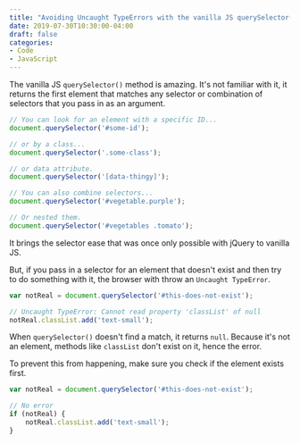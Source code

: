 ```yaml
---
title: "Avoiding Uncaught TypeErrors with the vanilla JS querySelector() method"
date: 2019-07-30T10:30:00-04:00
draft: false
categories:
- Code
- JavaScript
---
```


The vanilla JS `querySelector()` method is amazing. It's not familiar with it, it returns the first element that matches any selector or combination of selectors that you pass in as an argument.

```js
// You can look for an element with a specific ID...
document.querySelector('#some-id');

// or by a class...
document.querySelector('.some-class');

// or data attribute.
document.querySelector('[data-thingy]');

// You can also combine selectors...
document.querySelector('#vegetable.purple');

// Or nested them.
document.querySelector('#vegetables .tomato');
```

It brings the selector ease that was once only possible with jQuery to vanilla JS.

But, if you pass in a selector for an element that doesn't exist and then try to do something with it, the browser with throw an `Uncaught TypeError`.

```js
var notReal = document.querySelector('#this-does-not-exist');

// Uncaught TypeError: Cannot read property 'classList' of null
notReal.classList.add('text-small');
```

When `querySelector()` doesn't find a match, it returns `null`. Because it's not an element, methods like `classList` don't exist on it, hence the error.

To prevent this from happening, make sure you check if the element exists first.

```js
var notReal = document.querySelector('#this-does-not-exist');

// No error
if (notReal) {
	notReal.classList.add('text-small');
}
```